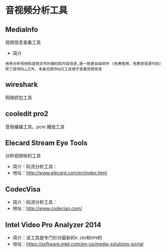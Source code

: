 # 音视频分析工具

## MediaInfo

视频信息查看工具

- 简介

```
用来分析视频和音频文件的编码和内容信息,是一款是自由软件 (免费使用、免费获得源代码）
除了提供DLL之外，本身也提供GUI工具用于查看视频信息
```

## wireshark

网络抓包工具

## cooledit pro2

音频编辑工具，pcm 播放工具

## Elecard Stream Eye Tools

分析视频帧的工具

- 简介：码流分析工具：
- 地址：http://www.elecard.com/en/index.html

## CodecVisa

- 简介：码流分析工具：
- 地址：http://www.codecian.com/

## Intel Video Pro Analyzer 2014

- 简介：该工具是专门针对最新的`H.265`和`VP9`的
- 地址：https://software.intel.com/en-us/media-solutions-portal
